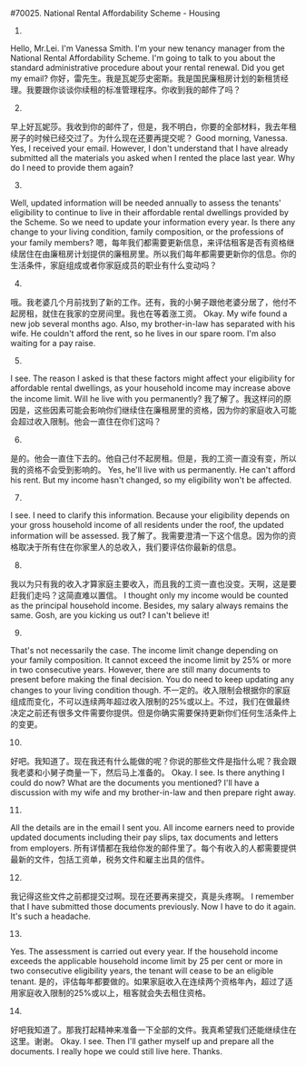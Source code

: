 #70025. National Rental Affordability Scheme - Housing

1.
Hello, Mr.Lei. I'm Vanessa Smith. I'm your new tenancy manager from the National Rental Affordability Scheme. I'm going to talk to you about the standard administrative procedure about your rental renewal. Did you get my email?
你好，雷先生。我是瓦妮莎史密斯。我是国民廉租房计划的新租赁经理。我要跟你谈谈你续租的标准管理程序。你收到我的邮件了吗？

2.
早上好瓦妮莎。我收到你的邮件了，但是，我不明白，你要的全部材料，我去年租房子的时候已经交过了。为什么现在还要再提交呢？
Good morning, Vanessa. Yes, I received your email. However, I don't understand that I have already submitted all the materials you asked when I rented the place last year. Why do I need to provide them again?

3.
Well, updated information will be needed annually to assess the tenants' eligibility to continue to live in their affordable rental dwellings provided by the Scheme. So we need to update your information every year. Is there any change to your living condition, family composition, or the professions of your family members?
嗯，每年我们都需要更新信息，来评估租客是否有资格继续居住在由廉租房计划提供的廉租房里。所以我们每年都需要更新你的信息。你的生活条件，家庭组成或者你家庭成员的职业有什么变动吗？

4.
哦。我老婆几个月前找到了新的工作。还有，我的小舅子跟他老婆分居了，他付不起房租，就住在我家的空房间里。我也在等着涨工资。
Okay. My wife found a new job several months ago. Also, my brother-in-law has separated with his wife. He couldn't afford the rent, so he lives in our spare room. I'm also waiting for a pay raise.

5.
I see. The reason I asked is that these factors might affect your eligibility for affordable rental dwellings, as your household income may increase above the income limit. Will he live with you permanently?
我了解了。我这样问的原因是，这些因素可能会影响你们继续住在廉租房里的资格，因为你的家庭收入可能会超过收入限制。他会一直住在你们这吗？

6.
是的。他会一直住下去的。他自己付不起房租。但是，我的工资一直没有变，所以我的资格不会受到影响的。
Yes, he'll live with us permanently. He can't afford his rent. But my income hasn't changed, so my eligibility won't be affected.

7.
I see. I need to clarify this information. Because your eligibility depends on your gross household income of all residents under the roof, the updated information will be assessed.
我了解了。我需要澄清一下这个信息。因为你的资格取决于所有住在你家里人的总收入，我们要评估你最新的信息。

8.
我以为只有我的收入才算家庭主要收入，而且我的工资一直也没变。天啊，这是要赶我们走吗？这简直难以置信。
I thought only my income would be counted as the principal household income. Besides, my salary always remains the same. Gosh, are you kicking us out? I can't believe it!

9.
That's not necessarily the case. The income limit change depending on your family composition. It cannot exceed the income limit by 25% or more in two consecutive years. However, there are still many documents to present before making the final decision. You do need to keep updating any changes to your living condition though.
不一定的。收入限制会根据你的家庭组成而变化，不可以连续两年超过收入限制的25%或以上。不过，我们在做最终决定之前还有很多文件需要你提供。但是你确实需要保持更新你们任何生活条件上的变更。

10.
好吧。我知道了。现在我还有什么能做的呢？你说的那些文件是指什么呢？我会跟我老婆和小舅子商量一下，然后马上准备的。
Okay. I see. Is there anything I could do now? What are the documents you mentioned? I'll have a discussion with my wife and my brother-in-law and then prepare right away.

11.
All the details are in the email I sent you. All income earners need to provide updated documents including their pay slips, tax documents and letters from employers.
所有详情都在我给你发的邮件里了。每个有收入的人都需要提供最新的文件，包括工资单，税务文件和雇主出具的信件。

12.
我记得这些文件之前都提交过啊。现在还要再来提交，真是头疼啊。
I remember that I have submitted those documents previously. Now I have to do it again. It's such a headache.

13.
Yes. The assessment is carried out every year. If the household income exceeds the applicable household income limit by 25 per cent or more in two consecutive eligibility years, the tenant will cease to be an eligible tenant.
是的，评估每年都要做的。如果家庭收入在连续两个资格年內，超过了适用家庭收入限制的25%或以上，租客就会失去租住资格。

14.
好吧我知道了。那我打起精神来准备一下全部的文件。我真希望我们还能继续住在这里。谢谢。
Okay. I see. Then I'll gather myself up and prepare all the documents. I really hope we could still live here. Thanks.